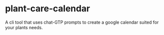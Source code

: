 # plant-care-calendar
A cli tool that uses chat-GTP prompts to create a google calendar suited for your plants needs.
